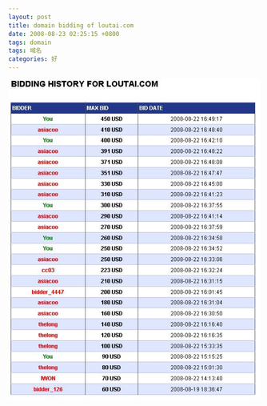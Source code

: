```yaml
---
layout: post
title: domain bidding of loutai.com
date: 2008-08-23 02:25:15 +0800
tags: domain
tags: 域名
categories: 好
---
```


![loutai.com](../upload/2008-8-23-domain-bidding-of-loutai-com.jpg)
